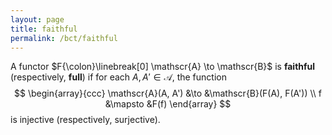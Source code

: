 ```yaml
---
layout: page
title: faithful
permalink: /bct/faithful
---
```

A functor $F{\colon}\linebreak[0]  \mathscr{A} \to \mathscr{B}$ is **faithful**     (respectively, **full**)    if for each $A, A' \in \mathscr{A}$, the function $$ \begin{array}{ccc} \mathscr{A}(A, A')  &\to            &\mathscr{B}(F(A), F(A'))   \\ f               &\mapsto        &F(f) \end{array} $$ is injective (respectively, surjective).
